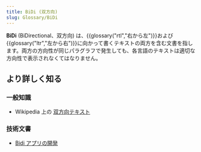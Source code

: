 ```yaml
---
title: BiDi (双方向)
slug: Glossary/BiDi
---
```


**BiDi** (BiDirectional、双方向) は、{{glossary("rtl","右から左")}}および{{glossary("ltr","左から右")}}に向かって書くテキストの両方を含む文書を指します。両方の方向性が同じパラグラフで発生しても、各言語のテキストは適切な方向性で表示されなくてはなりません。

## より詳しく知る

### 一般知識

- Wikipedia 上の [双方向テキスト](https://ja.wikipedia.org/wiki/双方向テキスト)

### 技術文書

- [Bidi アプリの開発](/ja/Apps/Build/Localization/Developing_Bidi_Apps)
